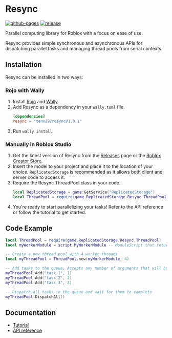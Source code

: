 # Resync

[![github-pages](https://github.com/tenx29/resync-parallel-worker/actions/workflows/github-pages.yml/badge.svg)](https://github.com/tenx29/resync-parallel-worker/actions/workflows/github-pages.yml) [![release](https://github.com/tenx29/resync-parallel-worker/actions/workflows/release.yml/badge.svg)](https://github.com/tenx29/resync-parallel-worker/actions/workflows/release.yml)

Parallel computing library for Roblox with a focus on ease of use.

Resync provides simple synchronous and asynchronous APIs for dispatching parallel tasks and managing thread pools from serial contexts.

## Installation

Resync can be installed in two ways:

### Rojo with Wally

1. Install [Rojo](https://rojo.space/) and [Wally](https://wally.run/).
2. Add Resync as a dependency in your `wally.toml` file.
   ```toml
   [dependencies]
   resync = "tenx29/resync@1.0.1"
   ```
3. Run `wally install`.

### Manually in Roblox Studio

1. Get the latest version of Resync from the [Releases](https://github.com/tenx29/resync-parallel-worker/releases) page or the [Roblox Creator Store](https://create.roblox.com/store/asset/89261287724556).
2. Insert the model to your project and place it to the location of your choice. `ReplicatedStorage` is recommended as it allows both client and server code to access it.
3. Require the Resync ThreadPool class in your code.
   ```lua
   local ReplicatedStorage = game:GetService("ReplicatedStorage")
   local ThreadPool = require(game.ReplicatedStorage.Resync.ThreadPool)
   ```
4. You're ready to start parallelizing your tasks! Refer to the API reference or follow the tutorial to get started.

## Code Example

```lua
local ThreadPool = require(game.ReplicatedStorage.Resync.ThreadPool)
local myWorkerModule = script.MyWorkerModule -- ModuleScript that returns a function

-- Create a new thread pool with 4 worker threads
local myThreadPool = ThreadPool.new(myWorkerModule, 4)

-- Add tasks to the queue. Accepts any number of arguments that will be passed to the worker function.
myThreadPool:Add("task 1", 1)
myThreadPool:Add("task 2", 2)
myThreadPool:Add("task 3", 3)

-- Dispatch all tasks in the queue and wait for them to complete
myThreadPool:DispatchAll()
```

## Documentation

- [Tutorial](https://tenx29.github.io/resync-parallel-worker/getting-started/tutorial-setup/)
- [API reference](https://tenx29.github.io/resync-parallel-worker/api-reference/threadpool/)
